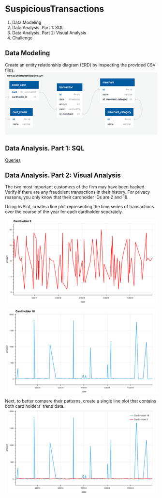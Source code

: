 # SuspiciousTransactions
1. Data Modeling
2. Data Analysis. Part 1: SQL
3. Data Analysis. Part 2: Visual Analysis
4. Challenge

## Data Modeling

Create an entity relationship diagram (ERD) by inspecting the provided CSV files.
![](images/ERD.png)

## Data Analysis. Part 1: SQL

[Queries](sql/queries.sql)

## Data Analysis. Part 2: Visual Analysis

The two most important customers of the firm may have been hacked. Verify if there are any fraudulent transactions in their history. For privacy reasons, you only know that their cardholder IDs are 2 and 18.

Using hvPlot, create a line plot representing the time series of transactions over the course of the year for each cardholder separately. 

![](images/cardholder_2.png)  

![](images/cardholder_18.png) 

Next, to better compare their patterns, create a single line plot that contains both card holders' trend data.  
![](images/combined_plot.png)
